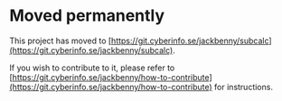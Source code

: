# Moved permanently

This project has moved to [https://git.cyberinfo.se/jackbenny/subcalc](https://git.cyberinfo.se/jackbenny/subcalc).

If you wish to contribute to it, please refer to [https://git.cyberinfo.se/jackbenny/how-to-contribute](https://git.cyberinfo.se/jackbenny/how-to-contribute) for instructions.
